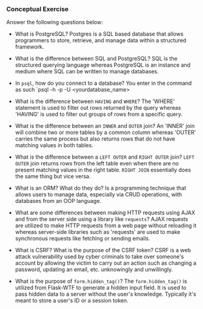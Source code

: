 ### Conceptual Exercise

Answer the following questions below:

- What is PostgreSQL?
Postgres is a SQL based database that allows programmers to store, retrieve, and manage data within a structured framework. 

- What is the difference between SQL and PostgreSQL?
SQL is the structured querying language whereas PostgreSQL is an instance and medium where SQL can be written to manage databases.

- In `psql`, how do you connect to a database?
You enter in the command as such `psql -h <hostname> -p <port> -U <yourusername> <yourdatabase_name>

- What is the difference between `HAVING` and `WHERE`?
The 'WHERE' statement is used to filter out rows returned by the query whereas 'HAVING' is used to filter out groups of rows from a specific query.

- What is the difference between an `INNER` and `OUTER` join?
An 'INNER' join will combine two or more tables by a common column whereas 'OUTER' carries the same process but also returns rows that do not have matching values in both tables.

- What is the difference between a `LEFT OUTER` and `RIGHT OUTER` join?
`LEFT OUTER` join returns rows from the left table even when there are no present matching values in the right table. `RIGHT JOIN` essentially does the same thing but vice versa.

- What is an ORM? What do they do?
Is a programming technique that allows users to manage data, especially via CRUD operations, with databases from an OOP language.

- What are some differences between making HTTP requests using AJAX 
  and from the server side using a library like `requests`?
  AJAX requests are utilized to make HTTP requests from a web page without reloading it whereas server-side libraries such as 'requests' are used to make synchronous requests like fetching or sending emails.

- What is CSRF? What is the purpose of the CSRF token?
CSRF is a web attack vulnerability used by cyber criminals to take over someone's account by allowing the victim to carry out an action such as changing a password, updating an email, etc. unknowingly and unwillingly. 

- What is the purpose of `form.hidden_tag()`?
The  `form.hidden_tag()` is utilized from Flask-WTF to generate a hidden input field. It is used to pass hidden data to a server without the user's knowledge. Typically it's meant to store a user's ID or a session token. 
